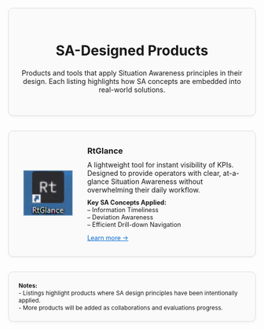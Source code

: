 <div style="border: 1px solid #ddd; border-radius: 10px; padding: 30px 20px; margin: 30px 0; background-color: #fafafa; box-shadow: 0 2px 4px rgba(0,0,0,0.05); text-align: center;">
  <div style="max-width: 600px; margin: 0 auto;">
    <h1 style="margin-bottom: 20px;">SA-Designed Products</h1>
    <p>Products and tools that apply Situation Awareness principles in their design. Each listing highlights how SA concepts are embedded into real-world solutions.</p>
  </div>
</div>

<!-- Product Card -->
<div style="border: 1px solid #ddd; border-radius: 10px; padding: 30px 20px; margin: 30px 0; background-color: #fafafa; box-shadow: 0 2px 4px rgba(0,0,0,0.05); display: flex; align-items: center;">

  <div style="flex: 0 0 120px; margin-right: 20px; text-align: center;">
    <img src="../images/saproducts_rtglance.PNG" alt="RTGlance Logo" style="max-width: 100px; max-height: 100px;">
  </div>

  <div style="flex: 1;">
    <h3 style="margin-top: 0; margin-bottom: 10px;">RtGlance</h3>
    <p style="margin: 0 0 10px;">A lightweight tool for instant visibility of KPIs. Designed to provide operators with clear, at-a-glance Situation Awareness without overwhelming their daily workflow.</p>
    <div style="font-size: 0.9em; margin-bottom: 10px;">
      <strong>Key SA Concepts Applied:</strong><br>
      – Information Timeliness<br>
      – Deviation Awareness<br>
      – Efficient Drill-down Navigation
    </div>
    <a href="https://dll.com/rtglance" target="_blank" style="font-size: 0.9em; color: #0066cc;">Learn more →</a>
  </div>

</div>

<!-- Notes Section -->
<div style="border: 1px solid #ddd; border-radius: 10px; padding: 20px; margin: 30px 0; background-color: #fafafa; font-size: 0.85em; box-shadow: 0 2px 4px rgba(0,0,0,0.05);">
  <strong>Notes:</strong><br>
  - Listings highlight products where SA design principles have been intentionally applied.<br>
  - More products will be added as collaborations and evaluations progress.<br>
</div>
